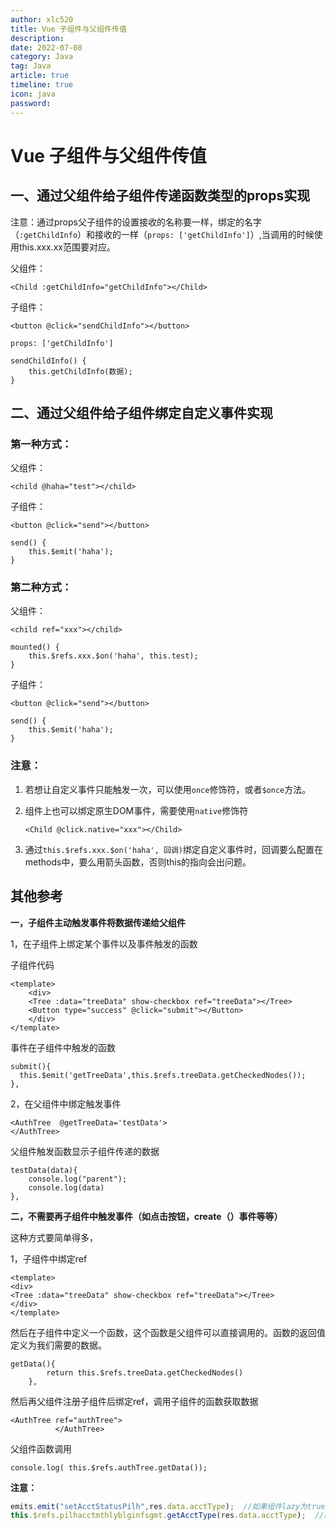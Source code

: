 ```yaml
---
author: xlc520
title: Vue 子组件与父组件传值
description: 
date: 2022-07-08
category: Java
tag: Java
article: true
timeline: true
icon: java
password: 
---
```




# Vue 子组件与父组件传值

## 一、通过父组件给子组件传递函数类型的props实现

注意：通过props父子组件的设置接收的名称要一样，绑定的名字（`:getChildInfo`）和接收的一样（`props: ['getChildInfo']`）,当调用的时候使用this.xxx.xx范围要对应。

父组件：

```vue
<Child :getChildInfo="getChildInfo"></Child>
```

子组件：

```vue
<button @click="sendChildInfo"></button>

props: ['getChildInfo']

sendChildInfo() {
	this.getChildInfo(数据);
}
```

## 二、通过父组件给子组件绑定自定义事件实现

### **第一种方式：**

父组件：

```vue
<child @haha="test"></child>
```

子组件：

```vue
<button @click="send"></button>

send() {
	this.$emit('haha');
}
```

### **第二种方式：**

父组件：

```vue
<child ref="xxx"></child>

mounted() {
	this.$refs.xxx.$on('haha', this.test);
}
```

子组件：

```vue
<button @click="send"></button>

send() {
	this.$emit('haha');
}
```

### 注意：

1. 若想让自定义事件只能触发一次，可以使用`once`修饰符，或者`$once`方法。

2. 组件上也可以绑定原生DOM事件，需要使用`native`修饰符

   ```vue
   <Child @click.native="xxx"></Child>
   ```

3. 通过`this.$refs.xxx.$on('haha', 回调)`绑定自定义事件时，回调要么配置在methods中，要么用箭头函数，否则this的指向会出问题。





## 其他参考

**一，子组件主动触发事件将数据传递给父组件**

1，在子组件上绑定某个事件以及事件触发的函数

子组件代码

```vue
<template>
    <div>
    <Tree :data="treeData" show-checkbox ref="treeData"></Tree>
    <Button type="success" @click="submit"></Button>
    </div>
</template>
```

事件在子组件中触发的函数

```vue
submit(){
  this.$emit('getTreeData',this.$refs.treeData.getCheckedNodes());
},
```

2，在父组件中绑定触发事件

```vue
<AuthTree  @getTreeData='testData'>
</AuthTree>
```

父组件触发函数显示子组件传递的数据

```vue
testData(data){
    console.log("parent");
    console.log(data)
},
```

**二，不需要再子组件中触发事件（如点击按钮，create（）事件等等）**

这种方式要简单得多，

1，子组件中绑定ref

```vue
<template>
<div>
<Tree :data="treeData" show-checkbox ref="treeData"></Tree>
</div>
</template>
```

然后在子组件中定义一个函数，这个函数是父组件可以直接调用的。函数的返回值定义为我们需要的数据。

```vue
getData(){
        return this.$refs.treeData.getCheckedNodes()
    },
```

然后再父组件注册子组件后绑定ref，调用子组件的函数获取数据

```vue
<AuthTree ref="authTree">
          </AuthTree>
```

父组件函数调用

```vue
console.log( this.$refs.authTree.getData());
```



**注意：**

```typescript
emits.emit("setAcctStatusPilh",res.data.acctType);  //如果组件lazy为true，打开时组件未祖册，无法设置
this.$refs.pilhacctmthlyblginfsgmt.getAcctType(res.data.acctType);  //如果组件lazy为false，打开时组件未祖册，无法设置
```

